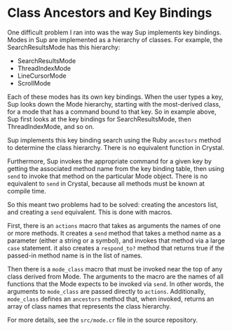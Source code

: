 # Class Ancestors and Key Bindings

One difficult problem I ran into was the way Sup implements key bindings.
Modes in Sup are implemented as a hierarchy of classes.  For example,
the SearchResultsMode has this hierarchy:

* SearchResultsMode
* ThreadIndexMode
* LineCursorMode
* ScrollMode

Each of these modes has its own key bindings.  When the user types a key,
Sup looks down the Mode hierarchy, starting with the most-derived class,
for a mode that has a command bound to that key.  So in example above,
Sup first looks at the key bindings for SearchResultsMode, then ThreadIndexMode,
and so on.

Sup implements this key binding search using the Ruby `ancestors` method
to determine the class hierarchy.  There is no equivalent function
in Crystal.

Furthermore, Sup invokes the appropriate
command for a given key by getting the associated method name from the
key binding table, then using `send` to invoke that method on the particular
Mode object.  There is no equivalent to `send` in Crystal, because all
methods must be known at compile time.

So this meant two problems had to be solved: creating the ancestors list,
and creating a `send` equivalent.  This is done with macros.

First, there is an `actions` macro that takes as arguments the names
of one or more methods.  It creates a `send` method that takes
a method name as a parameter (either a string or a symbol), and invokes that method via a large
`case` statement.  it also creates a `respond_to?` method that
returns true if the passed-in method name is in the list of names.

Then there is a `mode_class` macro that must be invoked near
the top of any class derived from Mode.  The arguments to
the macro are the names of all functions that the Mode expects
to be invoked via `send`.  In other words, the arguments to `mode_class`
are passed directly to `actions`.  Additionally, `mode_class` defines
an `ancestors` method that, when invoked, returns an array of class
names that represents the class hierarchy.

For more details, see the `src/mode.cr` file in the source repository.
